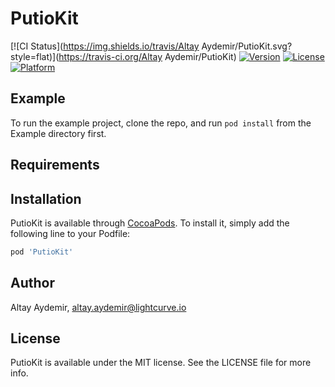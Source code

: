 # PutioKit

[![CI Status](https://img.shields.io/travis/Altay Aydemir/PutioKit.svg?style=flat)](https://travis-ci.org/Altay Aydemir/PutioKit)
[![Version](https://img.shields.io/cocoapods/v/PutioKit.svg?style=flat)](https://cocoapods.org/pods/PutioKit)
[![License](https://img.shields.io/cocoapods/l/PutioKit.svg?style=flat)](https://cocoapods.org/pods/PutioKit)
[![Platform](https://img.shields.io/cocoapods/p/PutioKit.svg?style=flat)](https://cocoapods.org/pods/PutioKit)

## Example

To run the example project, clone the repo, and run `pod install` from the Example directory first.

## Requirements

## Installation

PutioKit is available through [CocoaPods](https://cocoapods.org). To install
it, simply add the following line to your Podfile:

```ruby
pod 'PutioKit'
```

## Author

Altay Aydemir, altay.aydemir@lightcurve.io

## License

PutioKit is available under the MIT license. See the LICENSE file for more info.

